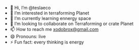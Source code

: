 - 👋 Hi, I’m @teslaeco
- 👀 I’m interested in terraforming Planet 
- 🌱 I’m currently learning ennergy space 
- 💞️ I’m looking to collaborate on Terraforming or crate Planet
- 📫 How to reach me xodobrox@gmail.com
- 😄 Pronouns: live
- ⚡ Fun fact: every thinking is energy

<!---
teslaeco/teslaeco is a ✨ special ✨ repository because its `README.md` (this file) appears on your GitHub profile.
You can click the Preview link to take a look at your changes.
--->
